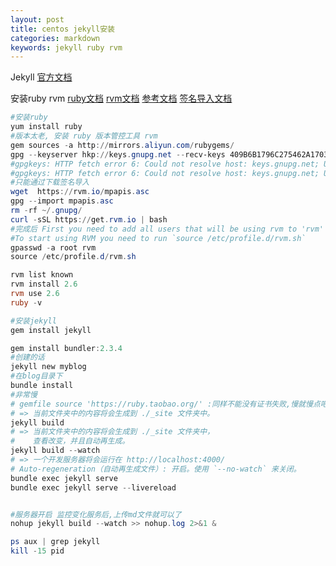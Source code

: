 ```yaml
---
layout: post
title: centos jekyll安装
categories: markdown
keywords: jekyll ruby rvm
---
```


Jekyll
[官方文档](http://jekyllcn.com/docs/installation/)

安装ruby rvm
[ruby文档](http://www.ruby-lang.org/en/downloads/)   [rvm文档](http://rvm.io/)   [参考文档](https://www.cnblogs.com/wxzhe/p/10751449.html)   [签名导入文档](https://stackoverflow.com/questions/29218225/key-issue-with-installing-rvm-ruby-version-manager)

```powershell
#安装ruby
yum install ruby
#版本太老, 安装 ruby 版本管控工具 rvm
gem sources -a http://mirrors.aliyun.com/rubygems/
gpg --keyserver hkp://keys.gnupg.net --recv-keys 409B6B1796C275462A1703113804BB82D39DC0E3 7D2BAF1CF37B13E2069D6956105BD0E739499BDB
#gpgkeys: HTTP fetch error 6: Could not resolve host: keys.gnupg.net; Unknown error
#gpgkeys: HTTP fetch error 6: Could not resolve host: keys.gnupg.net; Unknown error
#只能通过下载签名导入
wget  https://rvm.io/mpapis.asc
gpg --import mpapis.asc
rm -rf ~/.gnupg/
curl -sSL https://get.rvm.io | bash 
#完成后 First you need to add all users that will be using rvm to 'rvm' group,
#To start using RVM you need to run `source /etc/profile.d/rvm.sh`
gpasswd -a root rvm
source /etc/profile.d/rvm.sh

rvm list known
rvm install 2.6
rvm use 2.6
ruby -v
```

```powershell
#安装jekyll
gem install jekyll

gem install bundler:2.3.4
#创建的话
jekyll new myblog
#在blog目录下
bundle install
#非常慢
# gemfile source 'https://ruby.taobao.org/' :同样不能没有证书失败,慢就慢点吧
# => 当前文件夹中的内容将会生成到 ./_site 文件夹中。
jekyll build
# => 当前文件夹中的内容将会生成到 ./_site 文件夹中，
#    查看改变，并且自动再生成。
jekyll build --watch
# => 一个开发服务器将会运行在 http://localhost:4000/
# Auto-regeneration（自动再生成文件）: 开启。使用 `--no-watch` 来关闭。
bundle exec jekyll serve 
bundle exec jekyll serve --livereload


#服务器开启 监控变化服务后,上传md文件就可以了
nohup jekyll build --watch >> nohup.log 2>&1 &

ps aux | grep jekyll
kill -15 pid
```
